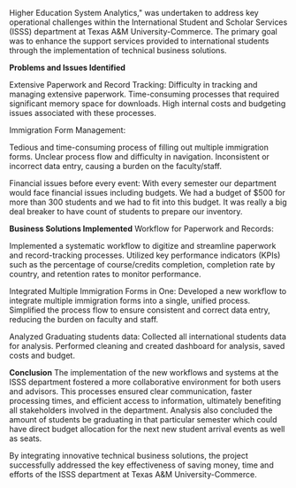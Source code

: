 Higher Education System Analytics," was undertaken to address key operational challenges within the International Student and Scholar Services (ISSS) department at Texas A&M University-Commerce. 
The primary goal was to enhance the support services provided to international students through the implementation of technical business solutions.

**Problems and Issues Identified**

Extensive Paperwork and Record Tracking:
Difficulty in tracking and managing extensive paperwork.
Time-consuming processes that required significant memory space for downloads.
High internal costs and budgeting issues associated with these processes.

Immigration Form Management:

Tedious and time-consuming process of filling out multiple immigration forms.
Unclear process flow and difficulty in navigation.
Inconsistent or incorrect data entry, causing a burden on the faculty/staff.

Financial issues before every event:
With every semester our department would face financial issues including budgets.
We had a budget of $500 for more than 300 students and we had to fit into this budget.
It was really a big deal breaker to have count of students to prepare our inventory.

**Business Solutions Implemented**
Workflow for Paperwork and Records:

Implemented a systematic workflow to digitize and streamline paperwork and record-tracking processes.
Utilized key performance indicators (KPIs) such as the percentage of course/credits completion, completion rate by country, and retention rates to monitor performance.

Integrated Multiple Immigration Forms in One:
Developed a new workflow to integrate multiple immigration forms into a single, unified process.
Simplified the process flow to ensure consistent and correct data entry, reducing the burden on faculty and staff.

Analyzed Graduating students data:
Collected all international students data for analysis.
Performed cleaning and created dashboard for analysis, saved costs and budget.

**Conclusion**
The implementation of the new workflows and systems at the ISSS department fostered a more collaborative environment for both users and advisors. 
This processes ensured clear communication, faster processing times, and efficient access to information, ultimately benefiting all stakeholders involved in the department.
Analysis also concluded the amount of students be graduating in that particular semester which could have direct budget allocation for the next new student arrival events as well as seats.

By integrating innovative technical business solutions, the project successfully addressed the key effectiveness of saving money, time and efforts of the ISSS department at Texas A&M University-Commerce.

